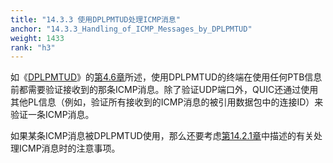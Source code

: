 ```yaml
---
title: "14.3.3 使用DPLPMTUD处理ICMP消息"
anchor: "14.3.3_Handling_of_ICMP_Messages_by_DPLPMTUD"
weight: 1433
rank: "h3"
---
```


如《[DPLPMTUD]()》的[第4.6章]()所述，使用DPLPMTUD的终端在使用任何PTB信息前都需要验证接收到的那条ICMP消息。除了验证UDP端口外，QUIC还通过使用其他PL信息（例如，验证所有接收到的ICMP消息的被引用数据包中的连接ID）来验证一条ICMP消息。

如果某条ICMP消息被DPLPMTUD使用，那么还要考虑[第14.2.1章]()中描述的有关处理ICMP消息时的注意事项。
